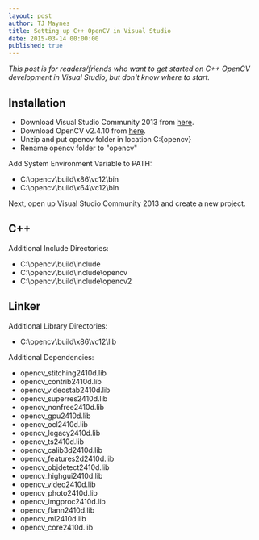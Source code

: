 ```yaml
---
layout: post
author: TJ Maynes
title: Setting up C++ OpenCV in Visual Studio
date: 2015-03-14 00:00:00
published: true
---
```

*This post is for readers/friends who want to get started on C++ OpenCV development in Visual Studio, but don't know where to start.*

## Installation
* Download Visual Studio Community 2013 from [here](https://www.visualstudio.com/downloads/download-visual-studio-vs).
* Download OpenCV v2.4.10 from [here](https://sourceforge.net/projects/opencvlibrary/files/opencv-win/2.4.10/opencv-2.4.10.exe/download).
* Unzip and put opencv folder in location C:\{opencv}
* Rename opencv folder to "opencv"

Add System Environment Variable to PATH:

* C:\opencv\build\x86\vc12\bin
* C:\opencv\build\x64\vc12\bin


Next, open up Visual Studio Community 2013 and create a new project.

## C++
Additional Include Directories:
<ul>
<li>C:\opencv\build\include</li>
<li>C:\opencv\build\include\opencv</li>
<li>C:\opencv\build\include\opencv2</li>
</ul>

## Linker
Additional Library Directories:
<ul>
<li>C:\opencv\build\x86\vc12\lib</li>
</ul>

Additional Dependencies:

<ul>
<li>opencv_stitching2410d.lib</li>
<li>opencv_contrib2410d.lib</li>
<li>opencv_videostab2410d.lib
<li>opencv_superres2410d.lib</li>
<li>opencv_nonfree2410d.lib</li>
<li>opencv_gpu2410d.lib</li>
<li>opencv_ocl2410d.lib</li>
<li>opencv_legacy2410d.lib</li>
<li>opencv_ts2410d.lib</li>
<li>opencv_calib3d2410d.lib</li>
<li>opencv_features2d2410d.lib</li>
<li>opencv_objdetect2410d.lib</li>
<li>opencv_highgui2410d.lib</li>
<li>opencv_video2410d.lib</li>
<li>opencv_photo2410d.lib</li>
<li>opencv_imgproc2410d.lib</li>
<li>opencv_flann2410d.lib</li>
<li>opencv_ml2410d.lib</li>
<li>opencv_core2410d.lib</li>
</ul>
